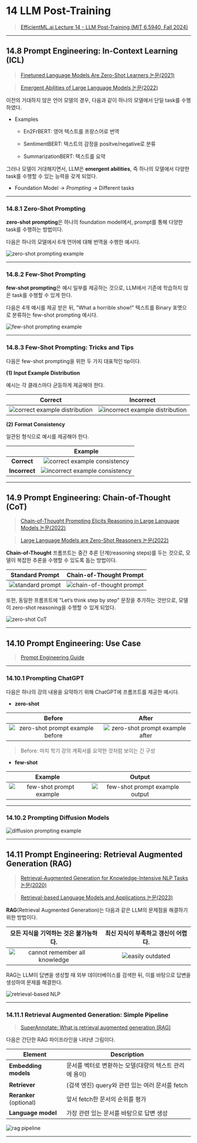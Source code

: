 # 14 LLM Post-Training

> [EfficientML.ai Lecture 14 - LLM Post-Training (MIT 6.5940, Fall 2024)](https://youtu.be/OCdwWfVoQ-Q)

---

## 14.8 Prompt Engineering: In-Context Learning (ICL)

> [Finetuned Language Models Are Zero-Shot Learners 논문(2021)](https://arxiv.org/abs/2109.01652)

> [Emergent Abilities of Large Language Models 논문(2022)](https://arxiv.org/abs/2206.07682)

이전의 거대하지 않은 언어 모델의 경우, 다음과 같이 하나의 모델에서 단일 task를 수행하였다.

- Examples

  - En2FrBERT: 영어 텍스트를 프랑스어로 번역

  - SentimentBERT: 텍스트의 감정을 positve/negative로 분류

  - SummarizationBERT: 텍스트를 요약

그러나 모델이 거대해지면서, LLM은 **emergent abilities**, 즉 하나의 모델에서 다양한 task를 수행할 수 있는 능력을 갖게 되었다.

- Foundation Model $\rightarrow$ *Prompting* $\rightarrow$ Different tasks

---

### 14.8.1 Zero-Shot Prompting

**zero-shot prompting**은 하나의 foundation model에서, prompt를 통해 다양한 task를 수행하는 방법이다.

다음은 하나의 모델에서 6개 언어에 대해 번역을 수행한 예시다.

![zero-shot prompting example](images/zero-shot_example_translation.png)

---

### 14.8.2 Few-Shot Prompting

**few-shot prompting**은 예시 일부를 제공하는 것으로, LLM에서 기존에 학습하지 않은 task를 수행할 수 있게 한다.

다음은 4개 예시를 제공 받은 뒤, "What a horrible show!" 텍스트를 Binary 포맷으로 분류하는 few-shot prompting 예시다.

![few-shot prompting example](images/few-shot_example_1.png)

---

### 14.8.3 Few-Shot Prompting: Tricks and Tips

다음은 few-shot prompting을 위한 두 가지 대표적인 tip이다.

**(1)** **Input Example Distribution** 

예시는 각 클래스마다 균등하게 제공해야 한다.

| Correct | Incorrect |
| :---: | :---: |
| ![correct example distribution](images/few_shot_tips_1.png) | ![incorrect example distribution](images/few_shot_tips_2.png) |


**(2)** **Format Consistency**

일관된 형식으로 예시를 제공해야 한다.

|| Example |
| :---: | :---: | 
| **Correct** | ![correct example consistency](images/few_shot_tips_3.png) |
| **Incorrect** | ![incorrect example consistency](images/few_shot_tips_4.png) |


---

## 14.9 Prompt Engineering: Chain-of-Thought (CoT)

> [Chain-of-Thought Prompting Elicits Reasoning in Large Language Models 논문(2022)](https://arxiv.org/abs/2201.11903)

> [Large Language Models are Zero-Shot Reasoners 논문(2022)](https://arxiv.org/abs/2205.11916)

**Chain-of-Thought** 프롬프트는 중간 추론 단계(reasoning steps)를 두는 것으로, 모델이 복잡한 추론을 수행할 수 있도록 돕는 방법이다.

| Standard Prompt | Chain-of-Thought Prompt |
| :---: | :---: |
| ![standard prompt](images/standard_prompt.png) | ![chain-of-thought prompt](images/chain_of_thought_prompt.png) |

또한, 동일한 프롬프트에 "Let’s think step by step" 문장을 추가하는 것만으로, 모델이 zero-shot reasoning을 수행할 수 있게 되었다.

![zero-shot CoT](images/zero-shot-CoT.png)

---

## 14.10 Prompt Engineering: Use Case

> [Prompt Engineering Guide](https://www.promptingguide.ai/)

---

### 14.10.1 Prompting ChatGPT

다음은 하나의 강의 내용을 요약하기 위해 ChatGPT에 프롬프트를 제공한 예시다.

- **zero-shot**

| Before | After |
| :---: | :---: |
| ![zero-shot prompt example before](images/gpt_example_zero-shot_1.png) | ![zero-shot prompt example after](images/gpt_example_zero-shot_2.png) |

> Before: 마치 학기 강의 계획서를 요약한 것처럼 보이는 긴 구성

- **few-shot**

| Example | Output |
| :---: | :---: |
| ![few-shot prompt example](images/gpt_example_few-shot_1.png) | ![few-shot prompt example output](images/gpt_example_few-shot_2.png) |

---

### 14.10.2 Prompting Diffusion Models

![diffusion prompting example](images/diffusion_prompt.gif)

---

## 14.11 Prompt Engineering: Retrieval Augmented Generation (RAG)

> [Retrieval-Augmented Generation for Knowledge-Intensive NLP Tasks 논문(2020)](https://arxiv.org/abs/2005.11401)

> [Retrieval-based Language Models and Applications 논문(2023)](https://aclanthology.org/2023.acl-tutorials.6/)

**RAG**(Retrieval Augmented Generation)는 다음과 같은 LLM의 문제점을 해결하기 위한 방법이다.

| 모든 지식을 기억하는 것은 불가능하다. | 최신 지식이 부족하고 갱신이 어렵다. |
| :---: | :---: |
| ![cannot remember all knowledge](images/LLM_cannot_remember_all.png) | ![easily outdated](images/LLM_outdated_knowledge.png) |

RAG는 LLM이 답변을 생성할 때 외부 데이터베이스를 검색한 뒤, 이를 바탕으로 답변을 생성하여 문제를 해결한다.

![retrieval-based NLP](images/retreival-based-NLP.png)

---

### 14.11.1 Retrieval Augmented Generation: Simple Pipeline

> [SuperAnnotate: What is retrieval augmented generation (RAG)](https://www.superannotate.com/blog/rag-explained)

다음은 간단한 RAG 파이프라인을 나타낸 그림이다.

| Element | Description |
| --- | --- |
| **Embedding models** | 문서를 벡터로 변환하는 모델(대량의 텍스트 관리에 용이) |
| **Retriever** | (검색 엔진) query와 관련 있는 여러 문서를 fetch |
| **Reranker** (optional) | 앞서 fetch한 문서의 순위를 평가 |
| **Language model** | 가장 관련 있는 문서를 바탕으로 답변 생성 |

![rag pipeline](images/rag_pipeline.png)

---